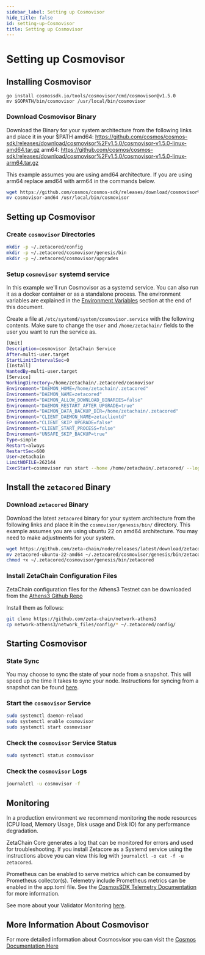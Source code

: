 ```yaml
---
sidebar_label: Setting up Cosmovisor
hide_title: false
id: setting-up-Cosmovisor
title: Setting up Cosmovisor
---
```


# Setting up Cosmovisor

## Installing Cosmovisor

```
go install cosmossdk.io/tools/cosmovisor/cmd/cosmovisor@v1.5.0
mv $GOPATH/bin/cosmovisor /usr/local/bin/cosmovisor
```

### Download Cosmovisor Binary

Download the Binary for your system architecture from the following links and
place it in your $PATH amd64:
https://github.com/cosmos/cosmos-sdk/releases/download/cosmovisor%2Fv1.5.0/cosmovisor-v1.5.0-linux-amd64.tar.gz
arm64:
https://github.com/cosmos/cosmos-sdk/releases/download/cosmovisor%2Fv1.5.0/cosmovisor-v1.5.0-linux-arm64.tar.gz

This example assumes you are using amd64 architecture. If you are using arm64
replace amd64 with arm64 in the commands below.

```bash
wget https://github.com/cosmos/cosmos-sdk/releases/download/cosmovisor%2Fv1.5.0/cosmovisor-v1.5.0-linux-amd64.tar.gz
mv cosmovisor-amd64 /usr/local/bin/cosmovisor
```

## Setting up Cosmovisor

### Create `cosmovisor` Directories

```bash
mkdir -p ~/.zetacored/config
mkdir -p ~/.zetacored/cosmovisor/genesis/bin
mkdir -p ~/.zetacored/cosmovisor/upgrades

```

### Setup `cosmovisor` systemd service

In this example we'll run Cosmovisor as a systemd service. You can also run it
as a docker container or as a standalone process. The environment variables are
explained in the [Environment Variables](#environment-variables) section at the
end of this document.

Create a file at `/etc/systemd/system/cosmovisor.service` with the following
contents. Make sure to change the `User` and `/home/zetachain/` fields to the
user you want to run the service as.

```bash
[Unit]
Description=cosmovisor ZetaChain Service
After=multi-user.target
StartLimitIntervalSec=0
[Install]
WantedBy=multi-user.target
[Service]
WorkingDirectory=/home/zetachain/.zetacored/cosmovisor
Environment="DAEMON_HOME=/home/zetachain/.zetacored"
Environment="DAEMON_NAME=zetacored"
Environment="DAEMON_ALLOW_DOWNLOAD_BINARIES=false"
Environment="DAEMON_RESTART_AFTER_UPGRADE=true"
Environment="DAEMON_DATA_BACKUP_DIR=/home/zetachain/.zetacored"
Environment="CLIENT_DAEMON_NAME=zetaclientd"
Environment="CLIENT_SKIP_UPGRADE=false"
Environment="CLIENT_START_PROCESS=false"
Environment="UNSAFE_SKIP_BACKUP=true"
Type=simple
Restart=always
RestartSec=600
User=zetachain
LimitNOFILE=262144
ExecStart=cosmovisor run start --home /home/zetachain/.zetacored/ --log_format json  --moniker <YOUR_NODE_NAME_HERE>
```

## Install the `zetacored` Binary

### Download `zetacored` Binary

Download the latest `zetacored` binary for your system architecture from the
following links and place it in the `cosmovisor/genesis/bin/` directory. This
example assumes you are using ubuntu 22 on amd64 architecture. You may need to
make adjustments for your system.

```bash
wget https://github.com/zeta-chain/node/releases/latest/download/zetacored-ubuntu-22-amd64
mv zetacored-ubuntu-22-amd64 ~/.zetacored/cosmovisor/genesis/bin/zetacored
chmod +x ~/.zetacored/cosmovisor/genesis/bin/zetacored

```

### Install ZetaChain Configuration Files

ZetaChain configuration files for the Athens3 Testnet can be downloaded from the
[Athens3 Github Repo](https://github.com/zeta-chain/network-athens3/tree/main/network_files/config)

Install them as follows:

```bash
git clone https://github.com/zeta-chain/network-athens3
cp network-athens3/network_files/config/* ~/.zetacored/config/
```

## Starting Cosmovisor

### State Sync

You may choose to sync the state of your node from a snapshot. This will speed
up the time it takes to sync your node. Instructions for syncing from a snapshot
can be found [here](/validators/node).

### Start the `cosmovisor` Service

```bash
sudo systemctl daemon-reload
sudo systemctl enable cosmovisor
sudo systemctl start cosmovisor
```

### Check the `cosmovisor` Service Status

```bash
sudo systemctl status cosmovisor
```

### Check the `cosmovisor` Logs

```bash
journalctl -u cosmovisor -f
```

## Monitoring

In a production environment we recommend monitoring the node resources (CPU
load, Memory Usage, Disk usage and Disk IO) for any performance degradation.

ZetaChain Core generates a log that can be monitored for errors and used for
troubleshooting. If you install Zetacore as a Systemd service using the
instructions above you can view this log with
`journalctl -o cat -f -u zetacored`.

Prometheus can be enabled to serve metrics which can be consumed by Prometheus
collector(s). Telemetry include Prometheus metrics can be enabled in the
app.toml file. See the
[CosmosSDK Telemetry Documentation](https://docs.cosmos.network/v0.46/core/telemetry.html)
for more information.

See more about your Validator Monitoring [here](/validators/monitoring).

## More Information About Cosmovisor

For more detailed information about Cosmosvisor you can visit the
[Cosmos Documentation Here](https://docs.cosmos.network/main/build/tooling/cosmovisor)
